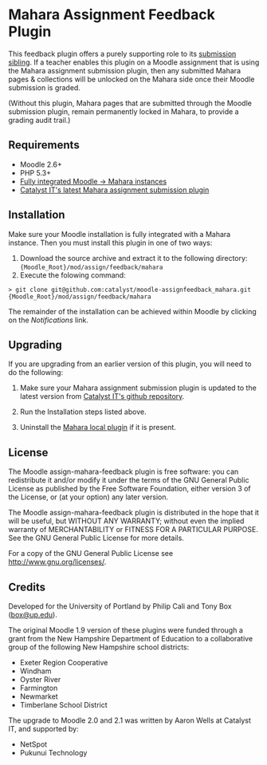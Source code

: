 # Mahara Assignment Feedback Plugin

This feedback plugin offers a purely supporting role to its [submission sibling][1]. If a teacher enables this plugin on a Moodle assignment that is using the Mahara assignment submission plugin, then any submitted Mahara pages & collections will be unlocked on the Mahara side once their Moodle submission is graded.

(Without this plugin, Mahara pages that are submitted through the Moodle submission plugin, remain permanently locked in Mahara, to provide a grading audit trail.)

## Requirements

- Moodle 2.6+
- PHP 5.3+
- [Fully integrated Moodle -> Mahara instances][2]
- [Catalyst IT's latest Mahara assignment submission plugin][1]

## Installation

Make sure your Moodle installation is fully integrated with a Mahara instance. Then you must install this
plugin in one of two ways:

1. Download the source archive and extract it to the following directory: `{Moodle_Root}/mod/assign/feedback/mahara`
2. Execute the folowing command:

```
> git clone git@github.com:catalyst/moodle-assignfeedback_mahara.git {Moodle_Root}/mod/assign/feedback/mahara
```

The remainder of the installation can be achieved within Moodle by clicking on the _Notifications_ link.

## Upgrading

If you are upgrading from an earlier version of this plugin, you will need to do the following:

1. Make sure your Mahara assignment submission plugin is updated to the latest version from [Catalyst IT's github repository][1].

2. Run the Installation steps listed above.

3. Uninstall the [Mahara local plugin][3] if it is present.

## License

The Moodle assign-mahara-feedback plugin is free software: you can redistribute it and/or modify
it under the terms of the GNU General Public License as published by
the Free Software Foundation, either version 3 of the License, or
(at your option) any later version.

The Moodle assign-mahara-feedback plugin is distributed in the hope that it will be useful,
but WITHOUT ANY WARRANTY; without even the implied warranty of
MERCHANTABILITY or FITNESS FOR A PARTICULAR PURPOSE. See the
GNU General Public License for more details.

For a copy of the GNU General Public License see http://www.gnu.org/licenses/.

## Credits

Developed for the University of Portland by Philip Cali and Tony Box (box@up.edu).

The original Moodle 1.9 version of these plugins were funded through a grant from the New Hampshire Department of Education to a collaborative group of the following New Hampshire school districts:

- Exeter Region Cooperative
- Windham
- Oyster River
- Farmington
- Newmarket
- Timberlane School District
  
The upgrade to Moodle 2.0 and 2.1 was written by Aaron Wells at Catalyst IT, and supported by:

- NetSpot
- Pukunui Technology

[1]: https://github.com/catalyst/assignsubmission_mahara/tree/moodle26-merged
[2]: http://manual.mahara.org/en/1.9/mahoodle/mahoodle.html
[3]: https://github.com/fellowapeman/moodle-local_mahara
